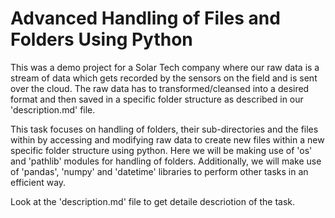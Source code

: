 <h1> Advanced Handling of Files and Folders Using Python </h1>

This was a demo project for a Solar Tech company where our raw data is a stream of data which gets recorded by the sensors on the field and is sent over the cloud.
The raw data has to transformed/cleansed into a desired format and then saved in a specific folder structure as described in our 'description.md' file.

This task focuses on handling of folders, their sub-directories and the files within by accessing and modifying raw data to create new files within a new specific folder structure using python. Here we will be making use of 'os' and 'pathlib' modules for handling of folders. Additionally, we will make use of 'pandas', 'numpy' and 'datetime' libraries to perform other tasks in an efficient way.

Look at the 'description.md' file to get detaile descriotion of the task.
